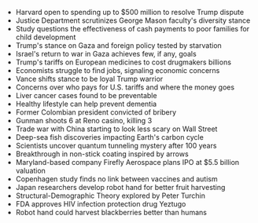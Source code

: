 - Harvard open to spending up to $500 million to resolve Trump dispute
- Justice Department scrutinizes George Mason faculty's diversity stance
- Study questions the effectiveness of cash payments to poor families for child development
- Trump's stance on Gaza and foreign policy tested by starvation
- Israel's return to war in Gaza achieves few, if any, goals
- Trump's tariffs on European medicines to cost drugmakers billions
- Economists struggle to find jobs, signaling economic concerns
- Vance shifts stance to be loyal Trump warrior
- Concerns over who pays for U.S. tariffs and where the money goes
- Liver cancer cases found to be preventable
- Healthy lifestyle can help prevent dementia
- Former Colombian president convicted of bribery
- Gunman shoots 6 at Reno casino, killing 3
- Trade war with China starting to look less scary on Wall Street
- Deep-sea fish discoveries impacting Earth's carbon cycle
- Scientists uncover quantum tunneling mystery after 100 years
- Breakthrough in non-stick coating inspired by arrows
- Maryland-based company Firefly Aerospace plans IPO at $5.5 billion valuation
- Copenhagen study finds no link between vaccines and autism
- Japan researchers develop robot hand for better fruit harvesting
- Structural-Demographic Theory explored by Peter Turchin
- FDA approves HIV infection protection drug Yeztugo
- Robot hand could harvest blackberries better than humans
